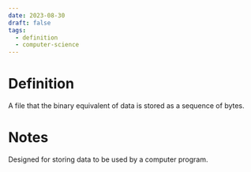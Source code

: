 ```yaml
---
date: 2023-08-30
draft: false
tags:
  - definition
  - computer-science
---
```


# Definition

A file that the binary equivalent of data is stored as a sequence of bytes.

# Notes

Designed for storing data to be used by a computer program.